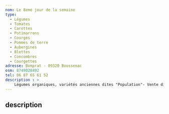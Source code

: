 ```yaml
---
nom: Le 8eme jour de la semaine
type: 
  - Légumes
  - Tomates
  - Carottes
  - Potimarrons
  - Courges
  - Pommes de terre
  - Aubergines
  - Blettes
  - Concombres
  - Courgettes
adresse: Bomprat - 09320 Boussenac
osm: 8749028492
tel: 06 87 65 61 52
description : >
    Légumes organiques, variétés anciennes dites "Population"- Vente direct au jardin de Bomprat/Boussenac. Téléphoner avant de passer pour connaître les productions disponibles
---
```


## description 


